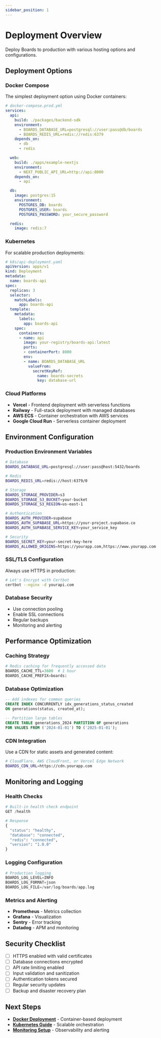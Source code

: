 ```yaml
---
sidebar_position: 1
---
```


# Deployment Overview

Deploy Boards to production with various hosting options and configurations.

## Deployment Options

### Docker Compose

The simplest deployment option using Docker containers:

```yaml
# docker-compose.prod.yml
services:
  api:
    build: ./packages/backend-sdk
    environment:
      - BOARDS_DATABASE_URL=postgresql://user:pass@db/boards
      - BOARDS_REDIS_URL=redis://redis:6379
    depends_on:
      - db
      - redis

  web:
    build: ./apps/example-nextjs
    environment:
      - NEXT_PUBLIC_API_URL=http://api:8000
    depends_on:
      - api

  db:
    image: postgres:15
    environment:
      POSTGRES_DB: boards
      POSTGRES_USER: boards
      POSTGRES_PASSWORD: your_secure_password

  redis:
    image: redis:7
```

### Kubernetes

For scalable production deployments:

```yaml
# k8s/api-deployment.yaml
apiVersion: apps/v1
kind: Deployment
metadata:
  name: boards-api
spec:
  replicas: 3
  selector:
    matchLabels:
      app: boards-api
  template:
    metadata:
      labels:
        app: boards-api
    spec:
      containers:
      - name: api
        image: your-registry/boards-api:latest
        ports:
        - containerPort: 8000
        env:
        - name: BOARDS_DATABASE_URL
          valueFrom:
            secretKeyRef:
              name: boards-secrets
              key: database-url
```

### Cloud Platforms

- **Vercel** - Frontend deployment with serverless functions
- **Railway** - Full-stack deployment with managed databases
- **AWS ECS** - Container orchestration with AWS services
- **Google Cloud Run** - Serverless container deployment

## Environment Configuration

### Production Environment Variables

```bash
# Database
BOARDS_DATABASE_URL=postgresql://user:pass@host:5432/boards

# Redis  
BOARDS_REDIS_URL=redis://host:6379/0

# Storage
BOARDS_STORAGE_PROVIDER=s3
BOARDS_STORAGE_S3_BUCKET=your-bucket
BOARDS_STORAGE_S3_REGION=us-east-1

# Authentication
BOARDS_AUTH_PROVIDER=supabase
BOARDS_AUTH_SUPABASE_URL=https://your-project.supabase.co
BOARDS_AUTH_SUPABASE_SERVICE_KEY=your_service_key

# Security
BOARDS_SECRET_KEY=your-secret-key-here
BOARDS_ALLOWED_ORIGINS=https://yourapp.com,https://www.yourapp.com
```

### SSL/TLS Configuration

Always use HTTPS in production:

```bash
# Let's Encrypt with Certbot
certbot --nginx -d yourapi.com
```

### Database Security

- Use connection pooling
- Enable SSL connections
- Regular backups
- Monitoring and alerting

## Performance Optimization

### Caching Strategy

```python
# Redis caching for frequently accessed data
BOARDS_CACHE_TTL=3600  # 1 hour
BOARDS_CACHE_PREFIX=boards:
```

### Database Optimization

```sql
-- Add indexes for common queries
CREATE INDEX CONCURRENTLY idx_generations_status_created 
ON generations(status, created_at);

-- Partition large tables
CREATE TABLE generations_2024 PARTITION OF generations
FOR VALUES FROM ('2024-01-01') TO ('2025-01-01');
```

### CDN Integration

Use a CDN for static assets and generated content:

```bash
# CloudFlare, AWS CloudFront, or Vercel Edge Network
BOARDS_CDN_URL=https://cdn.yourapp.com
```

## Monitoring and Logging

### Health Checks

```python
# Built-in health check endpoint
GET /health

# Response
{
  "status": "healthy",
  "database": "connected",
  "redis": "connected",
  "version": "1.0.0"
}
```

### Logging Configuration

```python
# Production logging
BOARDS_LOG_LEVEL=INFO
BOARDS_LOG_FORMAT=json
BOARDS_LOG_FILE=/var/log/boards/app.log
```

### Metrics and Alerting

- **Prometheus** - Metrics collection
- **Grafana** - Visualization
- **Sentry** - Error tracking
- **Datadog** - APM and monitoring

## Security Checklist

- [ ] HTTPS enabled with valid certificates
- [ ] Database connections encrypted
- [ ] API rate limiting enabled
- [ ] Input validation and sanitization
- [ ] Authentication tokens secured
- [ ] Regular security updates
- [ ] Backup and disaster recovery plan

## Next Steps

- **[Docker Deployment](./docker)** - Container-based deployment
- **[Kubernetes Guide](./kubernetes)** - Scalable orchestration  
- **[Monitoring Setup](./monitoring)** - Observability and alerting